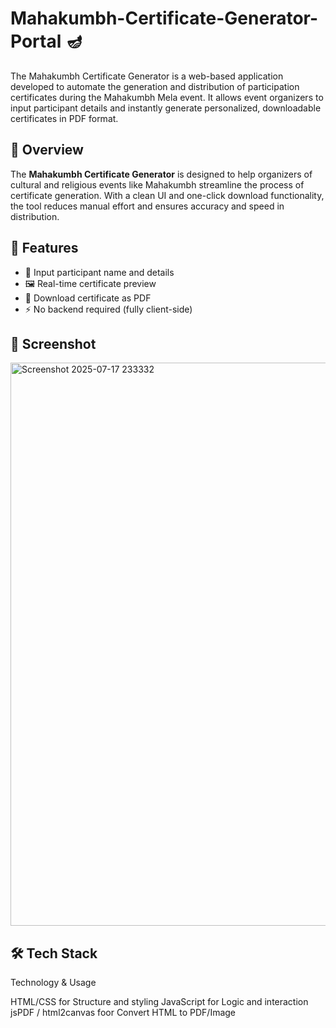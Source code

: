 # Mahakumbh-Certificate-Generator-Portal 🪔
The Mahakumbh Certificate Generator is a web-based application developed to automate the generation and distribution of participation certificates during the Mahakumbh Mela event. It allows event organizers to input participant details and instantly generate personalized, downloadable certificates in PDF format. 

## 🌟 Overview
The **Mahakumbh Certificate Generator** is designed to help organizers of cultural and religious events like Mahakumbh streamline the process of certificate generation. With a clean UI and one-click download functionality, the tool reduces manual effort and ensures accuracy and speed in distribution.

## 🎯 Features

- 🎫 Input participant name and details
- 🖼️ Real-time certificate preview
- 📄 Download certificate as PDF
- ⚡ No backend required (fully client-side)

## 📸 Screenshot


<img width="1872" height="901" alt="Screenshot 2025-07-17 233332" src="https://github.com/user-attachments/assets/9cf661b1-47a1-46eb-83b1-b60abc799bb3" />


## 🛠️ Tech Stack

 Technology & Usage 

 HTML/CSS   for Structure and styling 
 JavaScript for Logic and interaction 
 jsPDF / html2canvas foor Convert HTML to PDF/Image 
